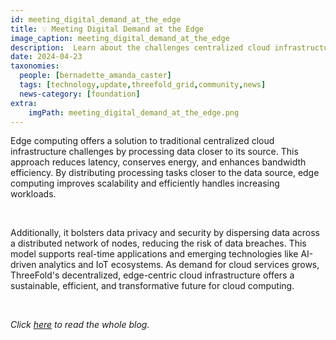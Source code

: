 ```yaml
---
id: meeting_digital_demand_at_the_edge
title: 💡 Meeting Digital Demand at the Edge
image_caption: meeting_digital_demand_at_the_edge
description:  Learn about the challenges centralized cloud infrastructures will have with growing digital demand and how edge computing platforms like ThreeFold bring a solution.
date: 2024-04-23
taxonomies:
  people: [bernadette_amanda_caster]
  tags: [technology,update,threefold_grid,community,news]
  news-category: [foundation]
extra:
    imgPath: meeting_digital_demand_at_the_edge.png
---
```


Edge computing offers a solution to traditional centralized cloud infrastructure challenges by processing data closer to its source. This approach reduces latency, conserves energy, and enhances bandwidth efficiency. By distributing processing tasks closer to the data source, edge computing improves scalability and efficiently handles increasing workloads. 

<br/>

Additionally, it bolsters data privacy and security by dispersing data across a distributed network of nodes, reducing the risk of data breaches. This model supports real-time applications and emerging technologies like AI-driven analytics and IoT ecosystems. As demand for cloud services grows, ThreeFold's decentralized, edge-centric cloud infrastructure offers a sustainable, efficient, and transformative future for cloud computing.

<br/>

*Click [here](https://www.threefold.io/blog/edge-computing/) to read the whole blog.*

